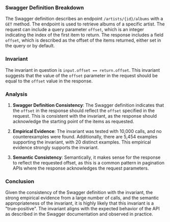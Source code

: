 ### Swagger Definition Breakdown

The Swagger definition describes an endpoint `/artists/{id}/albums` with a `GET` method. The endpoint is used to retrieve albums of a specific artist. The request can include a query parameter `offset`, which is an integer indicating the index of the first item to return. The response includes a field `offset`, which is described as the offset of the items returned, either set in the query or by default.

### Invariant

The invariant in question is `input.offset == return.offset`. This invariant suggests that the value of the `offset` parameter in the request should be equal to the `offset` value in the response.

### Analysis

1. **Swagger Definition Consistency**: The Swagger definition indicates that the `offset` in the response should reflect the `offset` specified in the request. This is consistent with the invariant, as the response should acknowledge the starting point of the items as requested.

2. **Empirical Evidence**: The invariant was tested with 10,000 calls, and no counterexamples were found. Additionally, there are 5,454 examples supporting the invariant, with 20 distinct examples. This empirical evidence strongly supports the invariant.

3. **Semantic Consistency**: Semantically, it makes sense for the response to reflect the requested offset, as this is a common pattern in pagination APIs where the response acknowledges the request parameters.

### Conclusion

Given the consistency of the Swagger definition with the invariant, the strong empirical evidence from a large number of calls, and the semantic appropriateness of the invariant, it is highly likely that this invariant is a "true-positive". The invariant aligns with the expected behavior of the API as described in the Swagger documentation and observed in practice.
